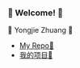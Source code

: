 ### 👋 Welcome! 👋

🍍 Yongjie Zhuang 🍍

- [My Repo🚀](https://github.com/CurtisNewbie/my-repo/blob/main/README.md)
- [我的项目🚀](https://github.com/CurtisNewbie/my-repo/blob/main/README-CN.md)

<!--
**CurtisNewbie/curtisnewbie** is a  _special_  repository because its `README.md` (this file) appears on your GitHub profile.

Here are some ideas to get you started:

- 🔭 I’m currently working on ...
- 🌱 I’m currently learning ...
- 👯 I’m looking to collaborate on ...
- 🤔 I’m looking for help with ...
- 💬 Ask me about ...
- 📫 How to reach me: ...
- 😄 Pronouns: ...
- ⚡ Fun fact: ...
-->
